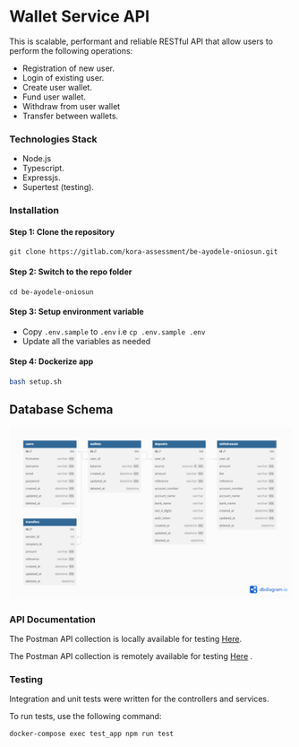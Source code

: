 # Wallet Service API

This is scalable, performant and reliable RESTful API that allow users to perform the following operations:

* Registration of new user.
* Login of existing user.
* Create user wallet.
* Fund user wallet.
* Withdraw from user wallet
* Transfer between wallets.

### Technologies Stack

* Node.js
* Typescript.
* Expressjs.
* Supertest (testing).

### Installation

#### Step 1: Clone the repository

```shell
git clone https://gitlab.com/kora-assessment/be-ayodele-oniosun.git
```

#### Step 2: Switch to the repo folder

```shell
cd be-ayodele-oniosun
```

#### Step 3: Setup environment variable

- Copy `.env.sample` to `.env` i.e `cp .env.sample .env`
- Update all the variables as needed

#### Step 4: Dockerize app

```bash
bash setup.sh
```

## Database Schema

![architecture](./docs/database-schema.png)

### API Documentation

The Postman API collection is locally available for testing [Here](./docs/postman_collection.json). <br/>

The Postman API collection is remotely
available for
testing [Here](https://documenter.getpostman.com/view/18037473/2sA3kVk1gB#6bd08934-0dc7-4775-a9d8-546295e58e51)
. <br/>

### Testing

Integration and unit tests were written for the controllers and services. <br/>

To run tests, use the following command:

```bash
docker-compose exec test_app npm run test
```
